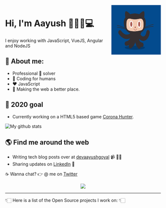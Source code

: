 <img src="https://raw.githubusercontent.com/aayushgoyal/aayushgoyal/master/github.gif" width="160" height="160" align="right" alt="github">

# Hi, I'm Aayush 👋:man_technologist:💻 
I enjoy working with JavaScript, VueJS, Angular and NodeJS

## 🤔 About me:
- Professional 🐛 solver
- 💊 Coding for humans
- :hearts: JavaScript
- :construction: Making the web a better place.

## :telescope: 2020 goal
- Currently working on a HTML5 based game [Corona Hunter](https://github.com/aayushgoyal/corona-hunter).

![My github stats](https://github-readme-stats.vercel.app/api?username=aayushgoyal&show_icons=true)

## 🌎 Find me around the web
- Writing tech blog posts over at <a href="https://devaayushgoyal.wordpress.com">devaayushgoyal</a> 📹 ✍🏾
- Sharing updates on <a href="https://in.linkedin.com/in/aayush-goyal-884a81a5">LinkedIn</a> 💼

:coffee: Wanna chat? :point_right: @ me on <a href="https://twitter.com/aayushgoyal1994">Twitter</a>


  <p align="center">
    <img align="center" src="https://visitor-badge.glitch.me/badge?page_id=aayushgoyal.visitor-badge">
  </p>

---

👇🏻 Here is a list of the Open Source projects I work on: 👇🏻
